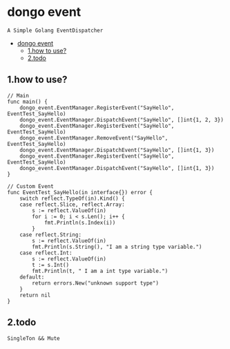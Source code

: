 # dongo event
    A Simple Golang EventDispatcher
- [dongo event](#dongo-event)
  - [1.how to use?](#1how-to-use)
  - [2.todo](#2todo)

## 1.how to use?
```
// Main
func main() {
	dongo_event.EventManager.RegisterEvent("SayHello", EventTest_SayHello)
	dongo_event.EventManager.DispatchEvent("SayHello", []int{1, 2, 3})
	dongo_event.EventManager.RegisterEvent("SayHello", EventTest_SayHello)
	dongo_event.EventManager.RemoveEvent("SayHello", EventTest_SayHello)
	dongo_event.EventManager.DispatchEvent("SayHello", []int{1, 3})
	dongo_event.EventManager.RegisterEvent("SayHello", EventTest_SayHello)
	dongo_event.EventManager.DispatchEvent("SayHello", []int{1, 3})
}

// Custom Event
func EventTest_SayHello(in interface{}) error {
	switch reflect.TypeOf(in).Kind() {
	case reflect.Slice, reflect.Array:
		s := reflect.ValueOf(in)
		for i := 0; i < s.Len(); i++ {
			fmt.Println(s.Index(i))
		}
	case reflect.String:
		s := reflect.ValueOf(in)
		fmt.Println(s.String(), "I am a string type variable.")
	case reflect.Int:
		s := reflect.ValueOf(in)
		t := s.Int()
		fmt.Println(t, " I am a int type variable.")
	default:
		return errors.New("unknown support type")
	}
	return nil
}
```

## 2.todo
    SingleTon && Mute